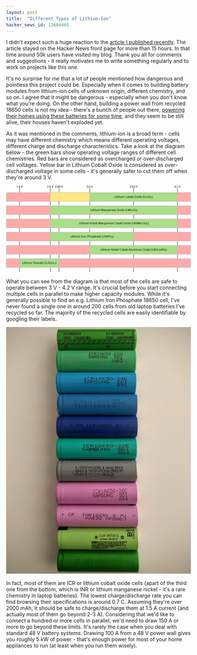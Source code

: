 ```yaml
---
layout: post
title:  "Different Types of Lithium-Ion"
hacker_news_id: 12604405
---
```


I didn't expect such a huge reaction to the [article I published recently](https://blog.kubakuzma.com/2016/09/22/how-does-a-kilowatt-hour-look-like.html). The article stayed on the Hacker News front page for more than 15 hours. In that time around 50k users have visited my blog. Thank you all for comments and suggestions - it really motivates me to write something regularly and to work on projects like this one.

It's no surprise for me that a lot of people mentioned how dangerous and pointless this project could be. Especially when it comes to building battery modules from lithium-ion cells of unknown origin, different chemistry, and so on. I agree that it might be dangerous - especially when you don't know what you're doing. On the other hand, building a power wall from recycled 18650 cells is not my idea - there's a bunch of people out there, [powering their homes using these batteries for some time](https://www.youtube.com/user/nocrf50here), and they seem to be still alive, their houses haven't exploded yet.

As it was mentioned in the comments, lithium-ion is a broad term - cells may have different chemistry which means different operating voltages, different charge and discharge characteristics. Take a look at the diagram below - the green bars show operating voltage ranges of different cell chemistries. Red bars are considered as overcharged or over-discharged cell voltages. Yellow bar in Lithium Cobalt Oxide is considered as over-discharged voltage in some cells - it's generally safer to cut them off when they're around 3&nbsp;V.

![Operating voltages of different Li-ion chemistries](/i/li-ion-chemistry.svg)

What you can see from the diagram is that most of the cells are safe to operate between 3&nbsp;V - 4.2&nbsp;V range. It's crucial before you start connecting multiple cells in parallel to make higher capacity modules. While it's generally possible to find an e.g. Lithium Iron Phosphate 18650 cell, I've never found a single one in around 200 cells from old laptop batteries I've recycled so far. The majority of the recycled cells are easily identifiable by googling their labels.

![Different cells recycled from laptop batteries](/i/IMG_20160928_104818.jpg)

In fact, most of them are ICR or lithium cobalt oxide cells (apart of the third one from the bottom, which is INR or lithium manganese nickel - it's a rare chemistry in laptop batteries). The lowest charge/discharge rate you can find browsing their specifications is around 0.7&nbsp;C. Assuming they're over 2000&nbsp;mAh, it should be safe to charge/discharge them at 1.5&nbsp;A current (and actually most of them go beyond 2-3&nbsp;A). Considering that we'd like to connect a hundred or more cells in parallel, we'd need to draw 150&nbsp;A or more to go beyond these limits. It's rarely the case when you deal with standard 48&nbsp;V battery systems. Drawing 100&nbsp;A from a 48&nbsp;V power wall gives you roughly 5&nbsp;kW of power - that's enough power for most of your home appliances to run (at least when you run them wisely).
